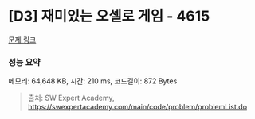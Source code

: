 # [D3] 재미있는 오셀로 게임 - 4615 

[문제 링크](https://swexpertacademy.com/main/code/problem/problemDetail.do?contestProbId=AWQmA4uK8ygDFAXj) 

### 성능 요약

메모리: 64,648 KB, 시간: 210 ms, 코드길이: 872 Bytes



> 출처: SW Expert Academy, https://swexpertacademy.com/main/code/problem/problemList.do